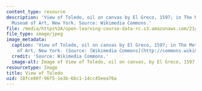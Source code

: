 ```yaml
---
content_type: resource
description: 'View of Toledo, oil on canvas by El Greco, 1597; in The Metropolitan
  Museum of Art, New York. Source: Wikimedia Commons.'
file: /media/https%3A/open-learning-course-data-rc.s3.amazonaws.com/21g-717-introduction-to-spanish-culture-fall-2004/18fce80f96f51e3b6bc114cc45eea76a_21g-717f04.jpg
file_type: image/jpeg
image_metadata:
  caption: 'View of Toledo, oil on canvas by El Greco, 1597; in The Metropolitan Museum
    of Art, New York. (Source: [Wikimedia Commons](http://commons.wikimedia.org/wiki/Image:El_Greco_View_of_Toledo.jpg).)'
  credit: 'Source: Wikimedia Commons.'
  image-alt: Image of View of Toledo, oil on canvas, by El Greco, 1597.
resourcetype: Image
title: View of Toledo
uid: 18fce80f-96f5-1e3b-6bc1-14cc45eea76a
---
```

